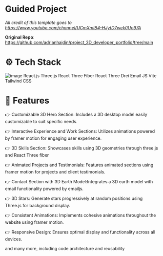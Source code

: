 # Guided Project
*All credit of this template goes to https://www.youtube.com/channel/UCmXmlB4-HJytD7wek0Uo97A*

**Original Repo**: https://github.com/adrianhajdin/project_3D_developer_portfolio/tree/main
# ⚙️ Tech Stack
![image](https://github.com/N00ber17/Portfolio/assets/113790646/536c6191-8402-42cf-b085-d6afe18ea092)
React.js
Three.js
React Three Fiber
React Three Drei
Email JS
Vite
Tailwind CSS

# 🔋 Features
👉 Customizable 3D Hero Section: Includes a 3D desktop model easily customizable to suit specific needs.

👉 Interactive Experience and Work Sections: Utilizes animations powered by framer motion for engaging user experience.

👉 3D Skills Section: Showcases skills using 3D geometries through three.js and React Three fiber

👉 Animated Projects and Testimonials: Features animated sections using framer motion for projects and client testimonials.

👉 Contact Section with 3D Earth Model:Integrates a 3D earth model with email functionality powered by emailjs.

👉 3D Stars: Generate stars progressively at random positions using Three.js for background display.

👉 Consistent Animations: Implements cohesive animations throughout the website using framer motion.

👉 Responsive Design: Ensures optimal display and functionality across all devices.

and many more, including code architecture and reusability
